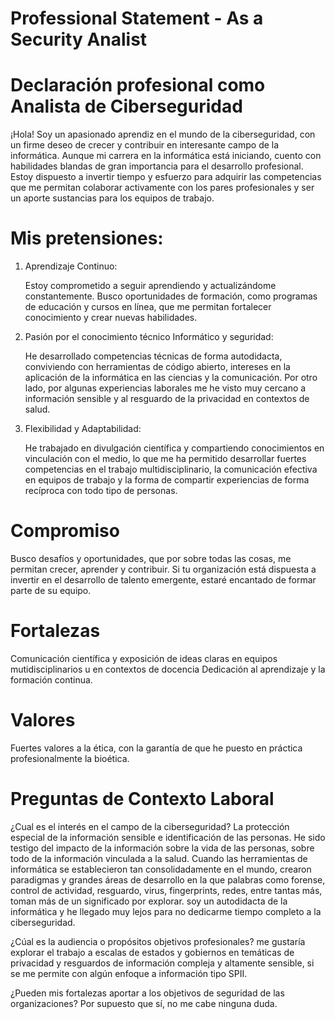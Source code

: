 # Professional Statement - As a Security Analist 
# Declaración profesional como Analista de Ciberseguridad  

¡Hola! Soy un apasionado aprendiz en el mundo de la ciberseguridad, con un firme deseo de crecer y contribuir
en interesante campo de la informática. Aunque mi carrera en la informática está iniciando, cuento con habilidades
blandas de gran importancia para el desarrollo profesional. Estoy dispuesto a invertir tiempo y esfuerzo para 
adquirir las competencias que me permitan colaborar activamente con los pares profesionales y ser un aporte 
sustancias para los equipos de trabajo.

# Mis pretensiones:
  1. Aprendizaje Continuo: 
      
     Estoy comprometido a seguir aprendiendo y actualizándome constantemente. Busco oportunidades de formación,
     como programas de educación y cursos en línea, que me permitan fortalecer conocimiento y crear nuevas habilidades.

  2. Pasión por el conocimiento técnico Informático y seguridad: 
     
     He desarrollado competencias técnicas de forma autodidacta, conviviendo con herramientas de código abierto, intereses
     en la aplicación de la informática en las ciencias y la comunicación. Por otro lado, por algunas experiencias laborales
     me he visto muy cercano a información sensible y al resguardo de la privacidad en contextos de salud.
     
  4. Flexibilidad y Adaptabilidad: 
     
     He trabajado en divulgación científica y compartiendo conocimientos en vinculación con el medio, lo que me ha permitido
     desarrollar fuertes competencias en el trabajo multidisciplinario, la comunicación efectiva en equipos de trabajo y
     la forma de compartir experiencias de forma recíproca con todo tipo de personas.

# Compromiso
Busco desafíos y oportunidades, que por sobre todas las cosas, me permitan crecer, aprender y contribuir.
Si tu organización está dispuesta a invertir en el desarrollo de talento emergente, estaré encantado de 
formar parte de su equipo. 

# Fortalezas
Comunicación científica y exposición de ideas claras en equipos mutidisciplinarios u en contextos de docencia 
Dedicación al aprendizaje y la formación continua. 

# Valores
Fuertes valores a la ética, con la garantía de que he puesto en práctica profesionalmente la bioética.

# Preguntas de Contexto Laboral
¿Cual es el interés en el campo de la ciberseguridad?
La protección especial de la información sensible e identificación de las personas. He sido testigo del impacto de la información 
sobre la vida de las personas, sobre todo de la información vinculada a la salud. Cuando las herramientas de informática se 
establecieron tan consolidadamente en el mundo, crearon paradigmas y grandes áreas de desarrollo en la que palabras como 
forense, control de actividad, resguardo, virus, fingerprints, redes, entre tantas más, toman más de un significado por explorar. 
soy un autodidacta de la informática y he llegado muy lejos para no dedicarme tiempo completo a la ciberseguridad.
 
¿Cúal es la audiencia o propósitos objetivos profesionales?
me gustaría explorar el trabajo a escalas de estados y gobiernos en temáticas de privacidad y resguardos de información compleja 
y altamente sensible, si se me permite con algún enfoque a información tipo SPII.

¿Pueden mis fortalezas aportar a los objetivos de seguridad de las organizaciones?
Por supuesto que sí, no me cabe ninguna duda.
